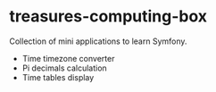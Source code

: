 # treasures-computing-box

Collection of mini applications to learn Symfony.
- Time timezone converter
- Pi decimals calculation
- Time tables display 

